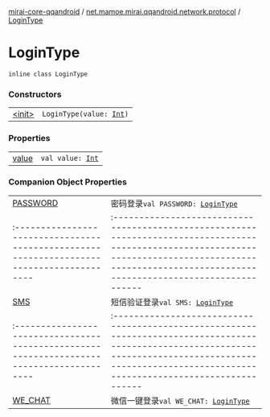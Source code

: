[mirai-core-qqandroid](../../index.md) / [net.mamoe.mirai.qqandroid.network.protocol](../index.md) / [LoginType](./index.md)

# LoginType

`inline class LoginType`

### Constructors
|||
|:----------------------------------------------------------------------------------------|:---------------------------------------------------------------------------------------------------------------------------------------------------------------------------------------------------------|
| [&lt;init&gt;](-init-.md) | `LoginType(value: `[`Int`](https://kotlinlang.org/api/latest/jvm/stdlib/kotlin/-int/index.html)`)` |

### Properties
|||
|:----------------------------------------------------------------------------------------|:---------------------------------------------------------------------------------------------------------------------------------------------------------------------------------------------------------|
| [value](value.md) | `val value: `[`Int`](https://kotlinlang.org/api/latest/jvm/stdlib/kotlin/-int/index.html) |

### Companion Object Properties
|||
|:----------------------------------------------------------------------------------------|:---------------------------------------------------------------------------------------------------------------------------------------------------------------------------------------------------------|
| [PASSWORD](-p-a-s-s-w-o-r-d.md) | 密码登录`val PASSWORD: `[`LoginType`](./index.md) ||||
|:----------------------------------------------------------------------------------------|:---------------------------------------------------------------------------------------------------------------------------------------------------------------------------------------------------------|
| [SMS](-s-m-s.md) | 短信验证登录`val SMS: `[`LoginType`](./index.md) ||||
|:----------------------------------------------------------------------------------------|:---------------------------------------------------------------------------------------------------------------------------------------------------------------------------------------------------------|
| [WE_CHAT](-w-e_-c-h-a-t.md) | 微信一键登录`val WE_CHAT: `[`LoginType`](./index.md) |

